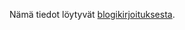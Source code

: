 Nämä tiedot löytyvät [blogikirjoituksesta](https://medium.com/@starkware/part-1-starknet-sovereignty-a-decentralization-proposal-bca3e98a01ef).